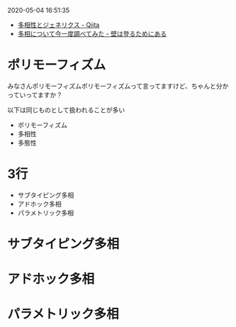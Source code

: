 2020-05-04 16:51:35
- [多相性とジェネリクス - Qiita](https://qiita.com/matarillo/items/4870bb974f7a1900ef7c)
- [多相について今一度調べてみた - 壁は登るためにある](https://sgswtky.github.io/post/slt-advent-02-polymorphism/)

# ポリモーフィズム
みなさんポリモーフィズムポリモーフィズムって言ってますけど、ちゃんと分かっていってますか？

以下は同じものとして扱われることが多い
- ポリモーフィズム
- 多相性
- 多態性

# 3行
- サブタイピング多相
- アドホック多相
- パラメトリック多相

# サブタイピング多相

# アドホック多相

# パラメトリック多相
